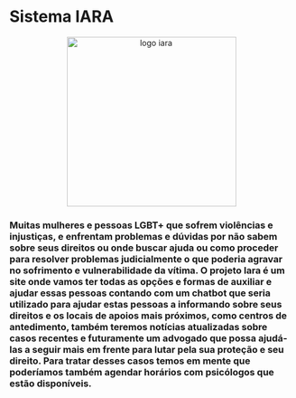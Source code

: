 # Sistema IARA

<div align="center">
  <img src="https://github.com/user-attachments/assets/e457aa1b-8394-4a29-bfcf-20e6082ed119" alt="logo iara" width="300" />
</div>

### Muitas mulheres e  pessoas LGBT+ que sofrem violências e injustiças, e enfrentam problemas e dúvidas por não sabem sobre seus direitos ou onde buscar ajuda ou como proceder para resolver problemas judicialmente o que poderia agravar no sofrimento e vulnerabilidade da vítima. O projeto Iara é um site onde vamos ter todas as opções e formas de auxiliar e ajudar essas pessoas contando com um chatbot que seria utilizado para ajudar estas pessoas a informando sobre seus direitos e os locais de apoios mais próximos, como centros de antedimento, também teremos notícias atualizadas sobre casos recentes e futuramente um advogado que possa ajudá-las a seguir mais em frente para lutar pela sua proteção e seu direito. Para tratar desses casos temos em mente que poderíamos também agendar horários com psicólogos que estão disponíveis.
